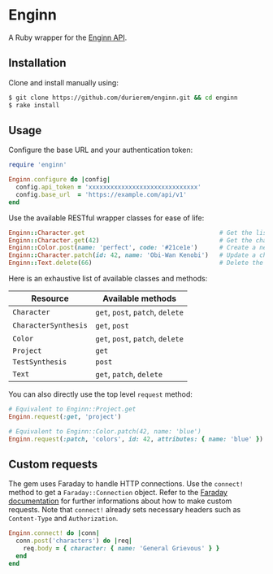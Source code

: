 # Enginn

A Ruby wrapper for the [Enginn API](https://app.enginn.tech/api/docs).

## Installation

Clone and install manually using:

```sh
$ git clone https://github.com/durierem/enginn.git && cd enginn
$ rake install
```

## Usage

Configure the base URL and your authentication token:

```ruby
require 'enginn'

Enginn.configure do |config|
  config.api_token = 'xxxxxxxxxxxxxxxxxxxxxxxxxxxxxx'
  config.base_url  = 'https://example.com/api/v1'
end
```

Use the available RESTful wrapper classes for ease of life:

```ruby
Enginn::Character.get                                     # Get the list of characters
Enginn::Character.get(42)                                 # Get the character of ID 42
Enginn::Color.post(name: 'perfect', code: '#21ce1e')      # Create a new color
Enginn::Character.patch(id: 42, name: 'Obi-Wan Kenobi')   # Update a character's attributes
Enginn::Text.delete(66)                                   # Delete the text of ID 66
```

Here is an exhaustive list of available classes and methods:

Resource | Available methods
-------- | -----------------
`Character` | `get`, `post`, `patch`, `delete`
`CharacterSynthesis` | `get`, `post`
`Color` | `get`, `post`, `patch`, `delete`
`Project` | `get`
`TestSynthesis` | `post`
`Text` | `get`, `patch`, `delete`

You can also directly use the top level `request` method:

```ruby
# Equivalent to Enginn::Project.get
Enginn.request(:get, 'project')

# Equivalent to Enginn::Color.patch(42, name: 'blue')
Enginn.request(:patch, 'colors', id: 42, attributes: { name: 'blue' })
```

## Custom requests

The gem uses Faraday to handle HTTP connections. Use the `connect!` method
to get a `Faraday::Connection` object. Refer to the
[Faraday documentation](https://lostisland.github.io/faraday/usage/)
for further informations about how to make custom requests. Note that `connect!`
already sets necessary headers such as `Content-Type` and `Authorization`.

```ruby
Enginn.connect! do |conn|
  conn.post('characters') do |req|
    req.body = { character: { name: 'General Grievous' } }
  end
end
```
